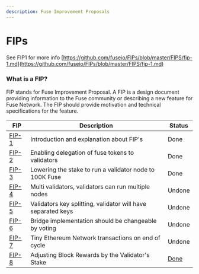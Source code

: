 ```yaml
---
description: Fuse Improvement Proposals
---
```


# FIPs

See FIP1 for more info [https://github.com/fuseio/FIPs/blob/master/FIPS/fip-1.md](https://github.com/fuseio/FIPs/blob/master/FIPS/fip-1.md)

### What is a FIP?

FIP stands for Fuse Improvement Proposal. A FIP is a design document providing information to the Fuse community or describing a new feature for Fuse Network. The FIP should provide motivation and technical specifications for the feature.

| FIP                                                               | Description                                                  | Status                                                 |
| ----------------------------------------------------------------- | ------------------------------------------------------------ | ------------------------------------------------------ |
| [FIP-1](https://github.com/fuseio/FIPs/blob/master/FIPS/fip-1.md) | Introduction and explanation about FIP's                     | Done                                                   |
| [FIP-2](https://github.com/fuseio/FIPs/blob/master/FIPS/fip-2.md) | Enabling delegation of fuse tokens to validators             | Done                                                   |
| [FIP-3](https://github.com/fuseio/FIPs/blob/master/FIPS/fip-3.md) | Lowering the stake to run a validator node to 100K Fuse      | Done                                                   |
| [FIP-4](https://github.com/fuseio/FIPs/blob/master/FIPS/fip-4.md) | Multi validators, validators can run multiple nodes          | Undone                                                 |
| [FIP-5](https://github.com/fuseio/FIPs/blob/master/FIPS/fip-5.md) | Validators key splitting, validator will have separated keys | Undone                                                 |
| [FIP-6](https://github.com/fuseio/FIPs/blob/master/FIPS/fip-6.md) | Bridge implementation should be changeable by voting         | Undone                                                 |
| [FIP-7](https://github.com/fuseio/FIPs/blob/master/FIPS/fip-7.md) | Tiny Ethereum Network transactions on end of cycle           | Undone                                                 |
| [FIP-8](https://github.com/fuseio/FIPs/blob/master/FIPS/fip-8.md) | Adjusting Block Rewards by the Validator's Stake             | [Done](https://github.com/fuseio/fuse-network/pull/61) |
